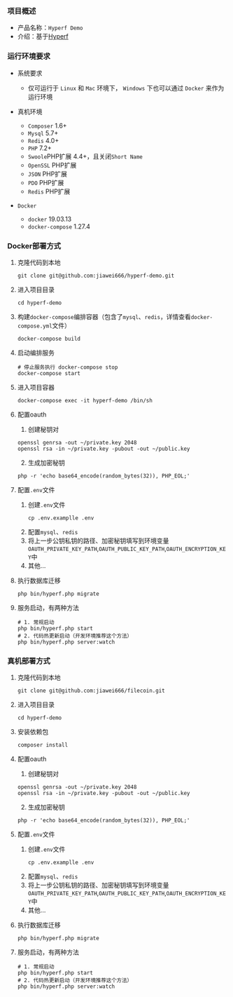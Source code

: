 ### 项目概述

- 产品名称：`Hyperf Demo`
- 介绍：基于[Hyperf](https://github.com/hyperf/hyperf)

### 运行环境要求

- 系统要求
    - 仅可运行于 `Linux` 和 `Mac` 环境下， `Windows` 下也可以通过 `Docker` 来作为运行环境

- 真机环境
    - `Composer` 1.6+
    - `Mysql` 5.7+
    - `Redis` 4.0+
    - `PHP` 7.2+
    - `Swoole`PHP扩展 4.4+，且关闭`Short Name`
    - `OpenSSL` PHP扩展
    - `JSON` PHP扩展 
    - `PDO` PHP扩展
    - `Redis` PHP扩展

- `Docker`
    - `docker` 19.03.13
    - `docker-compose` 1.27.4

### Docker部署方式

1. 克隆代码到本地
     ```shell script
    git clone git@github.com:jiawei666/hyperf-demo.git
    ```
2. 进入项目目录
    ```shell script
    cd hyperf-demo
    ```

3. 构建`docker-compose`编排容器（包含了`mysql`、`redis`，详情查看`docker-compose.yml`文件）
    ```shell script
    docker-compose build
    ```
4. 启动编排服务
    ```shell script
   # 停止服务执行 docker-compose stop 
    docker-compose start
    ```

5. 进入项目容器
    ```shell script
    docker-compose exec -it hyperf-demo /bin/sh
    ```

6. 配置oauth

    1. 创建秘钥对
    
    ```shell script
   openssl genrsa -out ~/private.key 2048
   openssl rsa -in ~/private.key -pubout -out ~/public.key
    ```
    2. 生成加密秘钥
    
    ```shell script
    php -r 'echo base64_encode(random_bytes(32)), PHP_EOL;'
    ```

7. 配置`.env`文件
    1. 创建`.env`文件
        ```shell script
        cp .env.examplle .env
        ```
    2. 配置`mysql`、`redis`
    3. 将上一步公钥私钥的路径、加密秘钥填写到环境变量`OAUTH_PRIVATE_KEY_PATH`,`OAUTH_PUBLIC_KEY_PATH`,`OAUTH_ENCRYPTION_KEY`中
    4. 其他...

8. 执行数据库迁移
    ```shell script
    php bin/hyperf.php migrate
    ```

9. 服务启动，有两种方法
    ```shell script
    # 1. 常规启动
    php bin/hyperf.php start 
    # 2. 代码热更新启动（开发环境推荐这个方法）
    php bin/hyperf.php server:watch 
    ```

### 真机部署方式

1. 克隆代码到本地
     ```shell script
    git clone git@github.com:jiawei666/filecoin.git
    ```
2. 进入项目目录
    ```shell script
    cd hyperf-demo
    ```

3. 安装依赖包
    ```shell script
    composer install
    ```

4. 配置oauth

    1. 创建秘钥对
    
    ```shell script
   openssl genrsa -out ~/private.key 2048
   openssl rsa -in ~/private.key -pubout -out ~/public.key
    ```
    2. 生成加密秘钥
    
    ```shell script
    php -r 'echo base64_encode(random_bytes(32)), PHP_EOL;'
    ```

5. 配置`.env`文件
    1. 创建`.env`文件
        ```shell script
        cp .env.examplle .env
        ```
    2. 配置`mysql`、`redis`
    3. 将上一步公钥私钥的路径、加密秘钥填写到环境变量`OAUTH_PRIVATE_KEY_PATH`,`OAUTH_PUBLIC_KEY_PATH`,`OAUTH_ENCRYPTION_KEY`中
    4. 其他...

6. 执行数据库迁移
    ```shell script
    php bin/hyperf.php migrate
    ```

7. 服务启动，有两种方法
    ```shell script
    # 1. 常规启动
    php bin/hyperf.php start 
    # 2. 代码热更新启动（开发环境推荐这个方法）
    php bin/hyperf.php server:watch 
    ```
